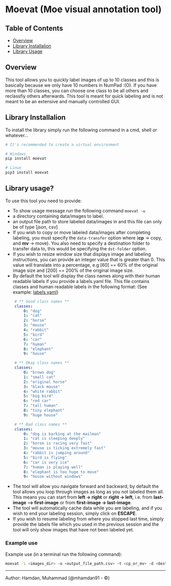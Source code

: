 Moevat (Moe visual annotation tool)
=======================================
## Table of Contents

 * [Overview](#overview)
 * [Library Installalion](#library-installalion)
 * [Library Usage](#library-usage)


## Overview
This tool allows you to quickly label images of up to 10 classes and this is basically because we  only have 10 numbers in NumPad :(O). If you have more than 10 classes, you can choose one class to be all others and reclassfiy others afterwards. This tool is meant for quick labeling and is not meant to be an extensive and manually controlled GUI.


## Library Installalion
To install the library simply run the following command in a cmd, shell or whatever...

```bash
# It's recommended to create a virtual environment

# Windows
pip install moevat

# Linux
pip3 install moevat
```

## Library usage?
To use this tool you need to provide:
- To show usage message run the following command `moevat -u`
- a directory containing data/images to label.
- an output file path to store labeled data/images in and this file can only be of type [json, csv]
- If you wish to copy or move labeled data/images after completing labeling, you must specify the
  `data-transfer` option where (**cp** -> copy, and **mv** -> move). You also need to specify a
  destination folder to transfer data to, this would be specifying the `dst-folder` option.
- If you wish to resize window size that displays image and labeling instructions, you can
  provide an integer value that is greater than 0. This value will translate into a percentage,
  e.g [60] == 60% of the original image size and [200] == 200% of the original image size.
- By default the tool will display the class names along with their human readable labels if
  you provide a labels.yaml file. This file contains classes and human readable labels in
  the following format: (See example: [labels.yaml](https://github.com/mhamdan91/moevat/blob/main/labels.yml))
```yaml
    # ** Good class names **
    classes:
        0: "dog"
        1: "cat"
        2: "horse"
        3: "mouse"
        4: "rabbit"
        5: "bird"
        6: "car"
        7: "human"
        8: "elephant"
        9: "house"

    # ** Okay class names **
    classes:
        0: "brown dog"
        1: "small cat"
        2: "original horse"
        3: "black mouse"
        4: "white rabbit"
        5: "big bird"
        6: "red car"
        7: "tall human"
        8: "tiny elephant"
        9: "huge house"

    # ** Bad class names **
    classes:
        0: "dog is barking at the mailman"
        1: "cat is sleeping deeply"
        2: "horse is racing very fast"
        3: "mouse is ticking extremely fast"
        4: "rabbit is jumping around"
        5: "bird is flying"
        6: "car is very ice"
        7: "human is playing well"
        8: "elephant is too huge to move"
        9: "house without windows"
```
- The tool will allow you navigate forward and backward, by default the tool allows you loop through
  images as long as you not labeled them all. This means you can start from **left -> right** or
  **right -> left**, i.e. from **last-image --> first-image** or from **first-image -> last-image**.
- The tool will automatically cache data while you are labeling, and if you wish to end your labeling
  session, simply click on **ESCAPE**.
- If you wish to resume labeling from where you stopped last time, simply provide the labels file which
  you used in the previous session and the tool will only show images that have not been labeled yet.


### Example use
Example use (in a terminal run the following command):
```bash
moevat -i <images_dir> -o <output_file_path.csv> -t <cp_or_mv> -d <destination_folder> -l <path_to_labels.yaml>
```

----------------------------------------
Author: Hamdan, Muhammad (@mhamdan91 - ©)
